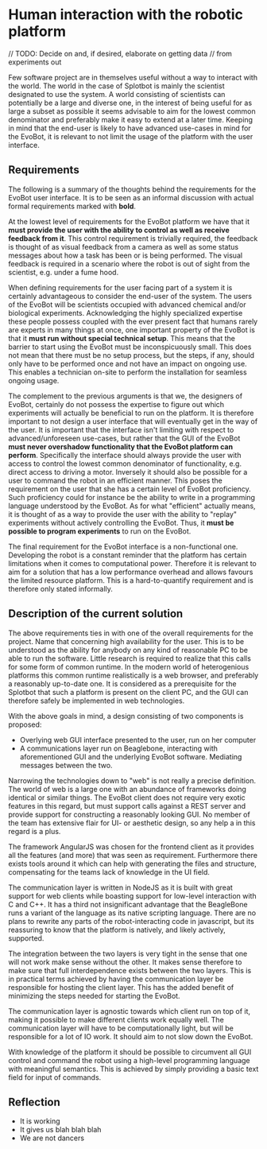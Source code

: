 # Human interaction with the robotic platform

// TODO: Decide on and, if desired, elaborate on getting data
// from experiments out

Few software project are in themselves useful without a way to
interact with the world. The world in the case of Splotbot is mainly
the scientist designated to use the system. A world consisting of
scientists can potentially be a large and diverse one, in the interest
of being useful for as large a subset as possible it seems advisable
to aim for the lowest common denominator and preferably make it easy
to extend at a later time. Keeping in mind that the end-user is likely
to have advanced use-cases in mind for the EvoBot, it is relevant to
not limit the usage of the platform with the user interface.

## Requirements

The following is a summary of the thoughts behind the requirements for
the EvoBot user interface. It is to be seen as an informal discussion
with actual formal requirements marked with **bold**.

At the lowest level of requirements for the EvoBot platform we have
that it **must provide the user with the ability to control as well as
receive feedback from it**. This control requirement is trivially
required, the feedback is thought of as visual feedback from a camera
as well as some status messages about how a task has been or is being
performed. The visual feedback is required in a scenario where the
robot is out of sight from the scientist, e.g. under a fume hood.

When defining requirements for the user facing part of a system it is
certainly advantageous to consider the end-user of the system. The
users of the EvoBot will be scientists occupied with advanced chemical
and/or biological experiments. Acknowledging the highly specialized
expertise these people possess coupled with the ever present fact that
humans rarely are experts in many things at once, one important
property of the EvoBot is that it 
**must run without special technical setup**. 
This means that the barrier to start using the EvoBot must be
inconspicuously small. This does not mean that there must be no setup
process, but the steps, if any, should only have to be performed once
and not have an impact on ongoing use. This enables a technician
on-site to perform the installation for seamless ongoing usage.

The complement to the previous arguments is that we, the designers of
EvoBot, certainly do not possess the expertise to figure out which
experiments will actually be beneficial to run on the platform. It is
therefore important to not design a user interface that will
eventually get in the way of the user. It is important that the
interface isn't limiting with respect to advanced/unforeseen
use-cases, but rather that the GUI of the EvoBot 
**must never overshadow functionality that the EvoBot platform can 
perform**. Specifically the interface should always provide the user with
access to control the lowest common denominator of functionality, e.g.
direct access to driving a motor. Inversely it should also be possible 
for a user to command the robot in an efficient manner. This poses the
requirement on the user that she has a certain level of EvoBot
proficiency. Such proficiency could for instance be the ability to
write in a programming language understood by the EvoBot. As for what 
"efficient" actually means, it is thought of as a way to provide the user
with the ability to "replay" experiments without actively controlling the
EvoBot. Thus, it **must be possible to program experiments** to run on
the EvoBot.


The final requirement for the EvoBot interface is a non-functional one.
Developing the robot is a constant reminder that the platform has certain
limitations when it comes to computational power. Therefore
it is relevant to aim for a solution that has a low performance overhead
and allows favours the limited resource platform. This is a
hard-to-quantify requirement and is therefore only stated informally.

## Description of the current solution

The above requirements ties in with one of the overall requirements for
the project. Name that concerning high availability for the
user. This is to be understood as the ability for anybody on any kind
of reasonable PC to be able to run the software. Little research is
required to realize that this calls for some form of common runtime.
In the modern world of heterogenious platforms this common runtime
realistically is a web browser, and preferably a reasonably up-to-date
one. It is considered as a prerequisite for the Splotbot that such a
platform is present on the client PC, and the GUI can therefore safely
be implemented in web technologies.

With the above goals in mind, a design consisting of two components is 
proposed:

- Overlying web GUI interface presented to the user, run on her computer
- A communications layer run on Beaglebone, interacting with
aforementioned GUI and the underlying EvoBot software. Mediating
messages between the two.

Narrowing the technologies down to "web" is not really a precise
definition. The world of web is a large one with an abundance of
frameworks doing identical or similar things. The EvoBot client does
not require very exotic features in this regard, but must support
calls against a REST server and provide support for constructing
a reasonably looking GUI. No member of the team has extensive flair
for UI- or aesthetic design, so any help a in this regard is a plus.

The framework AngularJS was chosen for the frontend client as it
provides all the features (and more) that was seen as requirement.
Furthermore there exists tools around it which can help with
generating the files and structure, compensating for the teams lack of
knowledge in the UI field.

The communication layer is written in NodeJS as it is built with great
support for web clients while boasting support for low-level interaction
with C and C++. It has a third not insignificant advantage that the 
BeagleBone runs a variant of the language as its native scripting
language. There are no plans to rewrite any parts of the robot-interacting
code in javascript, but its reassuring to know that the platform is 
natively, and likely actively, supported.

The integration between the two layers is very tight in the sense that one
will not work make sense without the other. It makes sense therefore to 
make sure that full interdependence exists between the two layers. This
is in practical terms achieved by having the communication layer be
responsible for hosting the client layer. This has the added benefit of
minimizing the steps needed for starting the EvoBot.

The communication layer is agnostic towards which client run on
top of it, making it possible to make different clients work equally
well. The communication layer will have to be computationally light,
but will be responsible for a lot of IO work. It should aim to not
slow down the EvoBot.

With knowledge of the platform it should be possible to circumvent
all GUI control and command the robot using a high-level programming
language with meaningful semantics. This is achieved by simply providing 
a basic text field for input of commands.

## Reflection

- It is working
- It gives us blah blah blah
- We are not dancers
